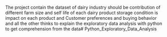 The project contain the dataset of dairy industry should be contribution of different farm size and self life of each dairy product storage condition is impact on each product and Customer preferences and buying behavior and all the other thinks to explain the exploratory data analysis with python to get comprehension from the data# Python_Exploratory_Data_Analysis
